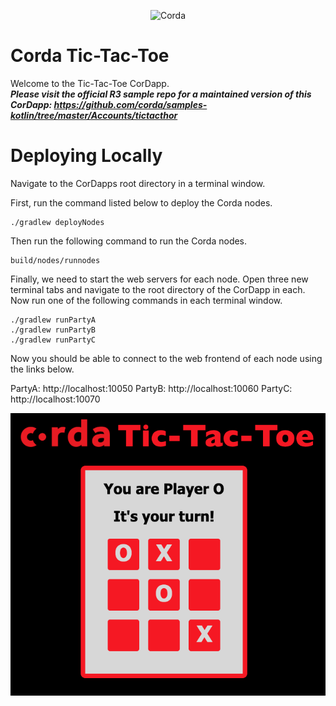 <p align="center">
  <img src="https://www.corda.net/wp-content/uploads/2016/11/fg005_corda_b.png" alt="Corda" width="500">
</p>

# Corda Tic-Tac-Toe

Welcome to the Tic-Tac-Toe CorDapp.<br>
***Please visit the official R3 sample repo for a maintained version of this CorDapp: https://github.com/corda/samples-kotlin/tree/master/Accounts/tictacthor***

# Deploying Locally
Navigate to the CorDapps root directory in a terminal window.

First, run the command listed below to deploy the Corda nodes.

    ./gradlew deployNodes

Then run the following command to run the Corda nodes.

    build/nodes/runnodes

Finally, we need to start the web servers for each node. Open three new terminal tabs and navigate to the root directory of the CorDapp in each. Now run one of the following commands in each terminal window.

    ./gradlew runPartyA
    ./gradlew runPartyB
    ./gradlew runPartyC

Now you should be able to connect to the web frontend of each node using the links below.

PartyA: http://localhost:10050
PartyB: http://localhost:10060
PartyC: http://localhost:10070

![](resources/screenshot.png)

